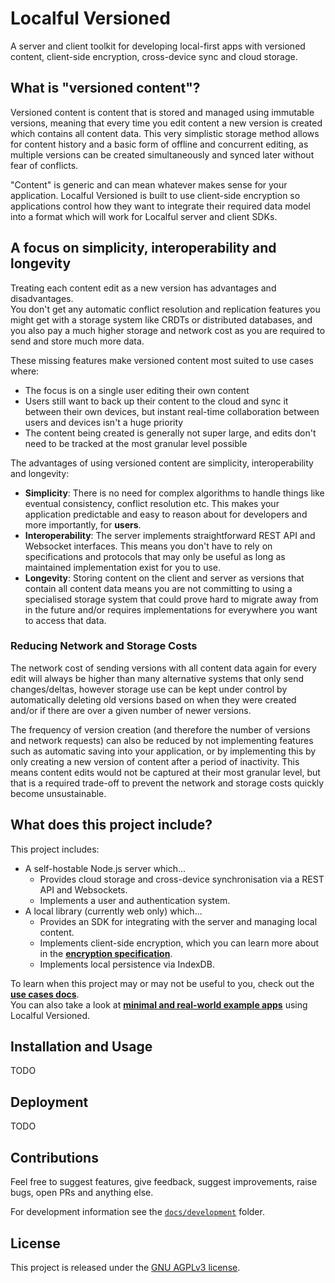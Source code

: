 # Localful Versioned
A server and client toolkit for developing local-first apps with versioned content, client-side encryption, cross-device sync and cloud storage. 

## What is "versioned content"?
Versioned content is content that is stored and managed using immutable versions, meaning that every time you edit content a new version is created which contains all content data.
This very simplistic storage method allows for content history and a basic form of offline and concurrent editing, as multiple versions
can be created simultaneously and synced later without fear of conflicts.  

"Content" is generic and can mean whatever makes sense for your application. Localful Versioned is built to use client-side encryption so
applications control how they want to integrate their required data model into a format which will work for Localful server and
client SDKs.  

## A focus on simplicity, interoperability and longevity
Treating each content edit as a new version has advantages and disadvantages.  
You don't get any automatic conflict resolution and replication features you might get with a storage system like CRDTs or distributed databases, and you also pay a much higher storage and network cost as you are
required to send and store much more data.  

These missing features make versioned content most suited to use cases where:
- The focus is on a single user editing their own content
- Users still want to back up their content to the cloud and sync it between their own devices, but instant real-time collaboration between users and devices isn't a huge priority
- The content being created is generally not super large, and edits don't need to be tracked at the most granular level possible

The advantages of using versioned content are simplicity, interoperability and longevity:
- **Simplicity**: There is no need for complex algorithms to handle things like eventual consistency, conflict resolution etc. This makes your application predictable and easy to reason about for developers and more importantly, for **users**.
- **Interoperability**: The server implements straightforward REST API and Websocket interfaces. This means you don't have to rely on specifications and protocols that may only be useful as long as maintained implementation exist for you to use.
- **Longevity**: Storing content on the client and server as versions that contain all content data means you are not committing to using a specialised storage system that could prove hard to migrate away from in the future and/or requires implementations for everywhere you want to access that data. 

### Reducing Network and Storage Costs
The network cost of sending versions with all content data again for every edit will always be higher than many alternative systems that only send changes/deltas, however storage use can be kept under control by automatically deleting old versions based on when they were created and/or if there are over a given number of newer versions.  

The frequency of version creation (and therefore the number of versions and network requests) can also be reduced by not implementing features such as automatic saving into your application, or by implementing this by only creating a 
new version of content after a period of inactivity. This means content edits would not be captured at their most granular level, but that is a required trade-off to prevent the network and storage costs quickly become unsustainable.  

## What does this project include?
This project includes:
- A self-hostable Node.js server which...
  - Provides cloud storage and cross-device synchronisation via a REST API and Websockets.
  - Implements a user and authentication system.
- A local library (currently web only) which...
  - Provides an SDK for integrating with the server and managing local content.
  - Implements client-side encryption, which you can learn more about in the **[encryption specification](./docs/local/encryption/specification.md)**.
  - Implements local persistence via IndexDB.

To learn when this project may or may not be useful to you, check out the **[use cases docs](./docs/use-cases.md)**.  
You can also take a look at **[minimal and real-world example apps](./docs/examples.md)** using Localful Versioned.


## Installation and Usage
TODO

## Deployment
TODO

## Contributions
Feel free to suggest features, give feedback, suggest improvements, raise bugs, open PRs and anything else.

For development information see the [`docs/development`](docs/development) folder.

## License
This project is released under the [GNU AGPLv3 license](LICENSE.txt).
